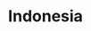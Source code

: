 ---
title: Indonesia
indice: 0.25744067078452804
years:
- year: '2010'
  indice: 0.22780838832071731
- year: '2011'
  indice: 0.2259664609137778
- year: '2012'
  indice: 0.22958786857345376
- year: '2013'
  indice: 0.23301679633422193
- year: '2014'
  indice: 0.23416328783294726
- year: '2015'
  indice: 0.2401007945161676
- year: '2016'
  indice: 0.24383710485930776
- year: '2017'
  indice: 0.24543893118373325
- year: '2018'
  indice: 0.2452394253191788
- year: '2019'
  indice: 0.2502260014200513
- year: '2020'
  indice: 0.25744067078452804
---